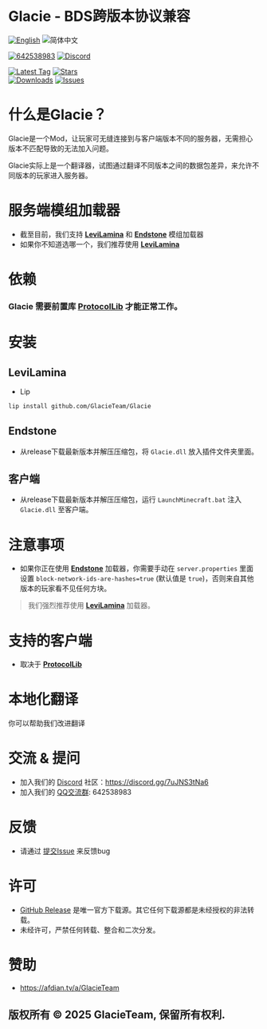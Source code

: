 # Glacie - BDS跨版本协议兼容

[![English](https://img.shields.io/badge/English-informational?style=for-the-badge)](README.md)
![简体中文](https://img.shields.io/badge/简体中文-inactive?style=for-the-badge)

[![642538983](https://img.shields.io/badge/642538983-pink?style=for-the-badge&logo=qq)](https://qm.qq.com/q/1yn1ZHEoyY)
[![Discord](https://img.shields.io/discord/1346034987136192523?style=for-the-badge&logo=discord)](https://discord.gg/7uJNS3tNa6)

[![Latest Tag](https://img.shields.io/github/v/tag/GlacieTeam/Glacie?label=Latest%20Tag&style=for-the-badge)](https://github.com/GlacieTeam/Glacie/releases)
[![Stars](https://img.shields.io/github/stars/GlacieTeam/Glacie.svg?style=for-the-badge)](https://github.com/GlacieTeam/Glacie/stargazers)  
[![Downloads](https://img.shields.io/github/downloads/GlacieTeam/Glacie/total?style=for-the-badge&color=%2300ff00)](https://github.com/GlacieTeam/Glacie/releases)
[![Issues](https://img.shields.io/github/issues/GlacieTeam/Glacie.svg?style=for-the-badge)](https://github.com/GlacieTeam/Glacie/issues)

# 什么是Glacie？
Glacie是一个Mod，让玩家可无缝连接到与客户端版本不同的服务器，无需担心版本不匹配导致的无法加入问题。

Glacie实际上是一个翻译器，试图通过翻译不同版本之间的数据包差异，来允许不同版本的玩家进入服务器。

# 服务端模组加载器
- 截至目前，我们支持 [**LeviLamina**](https://github.com/LiteLDev/LeviLamina) 和 [**Endstone**](https://github.com/EndstoneMC/endstone) 模组加载器
- 如果你不知道选哪一个，我们推荐使用 [**LeviLamina**](https://github.com/LiteLDev/LeviLamina)

# 依赖
### **Glacie** 需要前置库 [**ProtocolLib**](https://github.com/GlacieTeam/ProtocolLib) 才能正常工作。

# 安装
## LeviLamina
- Lip
```bash
lip install github.com/GlacieTeam/Glacie
```
## Endstone
- 从release下载最新版本并解压压缩包，将 `Glacie.dll` 放入插件文件夹里面。

## 客户端
- 从release下载最新版本并解压压缩包，运行 `LaunchMinecraft.bat` 注入 `Glacie.dll` 至客户端。

# 注意事项
- 如果你正在使用 [**Endstone**](https://github.com/EndstoneMC/endstone) 加载器，你需要手动在 `server.properties` 里面设置 `block-network-ids-are-hashes=true` (默认值是 `true`)，否则来自其他版本的玩家看不见任何方块。
> 我们强烈推荐使用 [**LeviLamina**](https://github.com/LiteLDev/LeviLamina) 加载器。

# 支持的客户端
- 取决于 [**ProtocolLib**](https://github.com/GlacieTeam/ProtocolLib)

# 本地化翻译
你可以帮助我们改进翻译

# 交流 & 提问
- 加入我们的 [Discord](https://discord.gg/7uJNS3tNa6) 社区：https://discord.gg/7uJNS3tNa6
- 加入我们的 [QQ交流群](https://qm.qq.com/q/1yn1ZHEoyY): 642538983

# 反馈
- 请通过 [提交Issue](https://github.com/GlacieTeam/Glacie/issues) 来反馈bug

# 许可
- [GitHub Release](https://github.com/GlacieTeam/Glacie/releases) 是唯一官方下载源。其它任何下载源都是未经授权的非法转载。
- 未经许可，严禁任何转载、整合和二次分发。

# 赞助
- https://afdian.tv/a/GlacieTeam

## 版权所有 © 2025 GlacieTeam, 保留所有权利.
